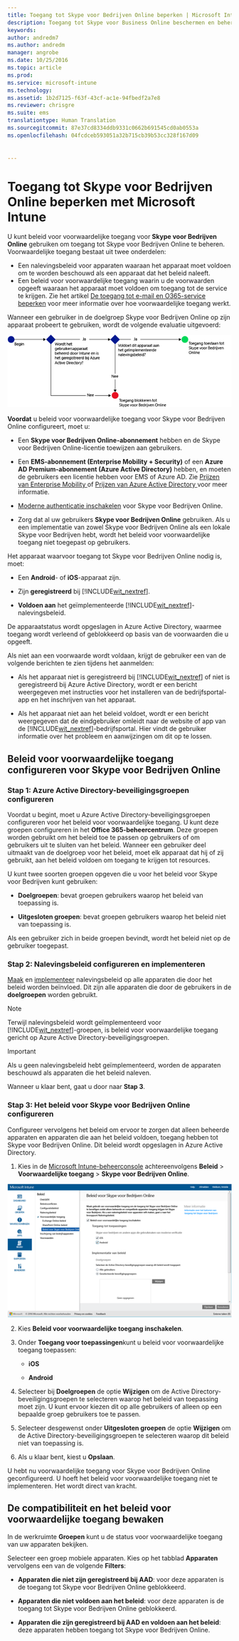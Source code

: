 ```yaml
---
title: Toegang tot Skype voor Bedrijven Online beperken | Microsoft Intune
description: Toegang tot Skype voor Business Online beschermen en beheren door gebruik te maken van voorwaardelijke toegang.
keywords: 
author: andredm7
ms.author: andredm
manager: angrobe
ms.date: 10/25/2016
ms.topic: article
ms.prod: 
ms.service: microsoft-intune
ms.technology: 
ms.assetid: 1b2d7125-f63f-43cf-ac1e-94fbedf2a7e8
ms.reviewer: chrisgre
ms.suite: ems
translationtype: Human Translation
ms.sourcegitcommit: 87e37cd8334ddb9331c0662b691545cd0ab0553a
ms.openlocfilehash: 04fcdceb593051a32b715cb39b53cc328f167d09


---
```


# <a name="restrict-access-to-skype-for-business-online-with-microsoft-intune"></a>Toegang tot Skype voor Bedrijven Online beperken met Microsoft Intune
U kunt beleid voor voorwaardelijke toegang voor **Skype voor Bedrijven Online** gebruiken om toegang tot Skype voor Bedrijven Online te beheren.
Voorwaardelijke toegang bestaat uit twee onderdelen:
- Een nalevingsbeleid voor apparaten waaraan het apparaat moet voldoen om te worden beschouwd als een apparaat dat het beleid naleeft.
- Een beleid voor voorwaardelijke toegang waarin u de voorwaarden opgeeft waaraan het apparaat moet voldoen om toegang tot de service te krijgen.
Zie het artikel [De toegang tot e-mail en O365-service beperken](restrict-access-to-email-and-o365-services-with-microsoft-intune.md) voor meer informatie over hoe voorwaardelijke toegang werkt.

Wanneer een gebruiker in de doelgroep Skype voor Bedrijven Online op zijn apparaat probeert te gebruiken, wordt de volgende evaluatie uitgevoerd:

![Diagram met de beslissingspunten die worden gebruikt om te bepalen of een apparaat toegang tot Skype voor Bedrijven Online heeft of wordt geblokkeerd](../media/ConditionalAccess_SkypeforBusiness.png)

**Voordat** u beleid voor voorwaardelijke toegang voor Skype voor Bedrijven Online configureert, moet u:
- Een **Skype voor Bedrijven Online-abonnement** hebben en de Skype voor Bedrijven Online-licentie toewijzen aan gebruikers.
- Een **EMS-abonnement (Enterprise Mobility + Security)** of een **Azure AD Premium-abonnement (Azure Active Directory)** hebben, en moeten de gebruikers een licentie hebben voor EMS of Azure AD. Zie [Prijzen van Enterprise Mobility ](https://www.microsoft.com/en-us/cloud-platform/enterprise-mobility-pricing) of [Prijzen van Azure Active Directory ](https://azure.microsoft.com/en-us/pricing/details/active-directory/) voor meer informatie.

-   [Moderne authenticatie inschakelen](https://docs.microsoft.com/en-us/intune/deploy-use/restrict-access-to-skype-for-business-online-with-microsoft-intune) voor Skype voor Bedrijven Online.
-  Zorg dat al uw gebruikers **Skype voor Bedrijven Online** gebruiken. Als u een implementatie van zowel Skype voor Bedrijven Online als een lokale Skype voor Bedrijven hebt, wordt het beleid voor voorwaardelijke toegang niet toegepast op gebruikers.

Het apparaat waarvoor toegang tot Skype voor Bedrijven Online nodig is, moet:

-   Een **Android**- of **iOS**-apparaat zijn.

-   Zijn **geregistreerd** bij [!INCLUDE[wit_nextref](../includes/wit_nextref_md.md)].

-   **Voldoen aan** het geïmplementeerde [!INCLUDE[wit_nextref](../includes/wit_nextref_md.md)]-nalevingsbeleid.


De apparaatstatus wordt opgeslagen in Azure Active Directory, waarmee toegang wordt verleend of geblokkeerd op basis van de voorwaarden die u opgeeft.

Als niet aan een voorwaarde wordt voldaan, krijgt de gebruiker een van de volgende berichten te zien tijdens het aanmelden:

-   Als het apparaat niet is geregistreerd bij [!INCLUDE[wit_nextref](../includes/wit_nextref_md.md)] of niet is geregistreerd bij Azure Active Directory, wordt er een bericht weergegeven met instructies voor het installeren van de bedrijfsportal-app en het inschrijven van het apparaat.

-   Als het apparaat niet aan het beleid voldoet, wordt er een bericht weergegeven dat de eindgebruiker omleidt naar de website of app van de [!INCLUDE[wit_nextref](../includes/wit_nextref_md.md)]-bedrijfsportal. Hier vindt de gebruiker informatie over het probleem en aanwijzingen om dit op te lossen.

## <a name="configure-conditional-access-for-skype-for-business-online"></a>Beleid voor voorwaardelijke toegang configureren voor Skype voor Bedrijven Online

### <a name="step-1-configure-azure-active-directory-security-groups"></a>Stap 1: Azure Active Directory-beveiligingsgroepen configureren
Voordat u begint, moet u Azure Active Directory-beveiligingsgroepen configureren voor het beleid voor voorwaardelijke toegang. U kunt deze groepen configureren in het **Office 365-beheercentrum**. Deze groepen worden gebruikt om het beleid toe te passen op gebruikers of om gebruikers uit te sluiten van het beleid. Wanneer een gebruiker deel uitmaakt van de doelgroep voor het beleid, moet elk apparaat dat hij of zij gebruikt, aan het beleid voldoen om toegang te krijgen tot resources.

U kunt twee soorten groepen opgeven die u voor het beleid voor Skype voor Bedrijven kunt gebruiken:

-   **Doelgroepen**: bevat groepen gebruikers waarop het beleid van toepassing is.

-   **Uitgesloten groepen**: bevat groepen gebruikers waarop het beleid niet van toepassing is.

Als een gebruiker zich in beide groepen bevindt, wordt het beleid niet op de gebruiker toegepast.

### <a name="step-2-configure-and-deploy-a-compliance-policy"></a>Stap 2: Nalevingsbeleid configureren en implementeren
[Maak](create-a-device-compliance-policy-in-microsoft-intune.md) en [implementeer](deploy-and-monitor-a-device-compliance-policy-in-microsoft-intune.md) nalevingsbeleid op alle apparaten die door het beleid worden beïnvloed. Dit zijn alle apparaten die door de gebruikers in de **doelgroepen** worden gebruikt.

> [!NOTE]
> Terwijl nalevingsbeleid wordt geïmplementeerd voor [!INCLUDE[wit_nextref](../includes/wit_nextref_md.md)]-groepen, is beleid voor voorwaardelijke toegang gericht op Azure Active Directory-beveiligingsgroepen.


> [!IMPORTANT]
> Als u geen nalevingsbeleid hebt geïmplementeerd, worden de apparaten beschouwd als apparaten die het beleid naleven.

Wanneer u klaar bent, gaat u door naar **Stap 3**.

### <a name="step-3-configure-the-skype-for-business-online-policy"></a>Stap 3: Het beleid voor Skype voor Bedrijven Online configureren
Configureer vervolgens het beleid om ervoor te zorgen dat alleen beheerde apparaten en apparaten die aan het beleid voldoen, toegang hebben tot Skype voor Bedrijven Online. Dit beleid wordt opgeslagen in Azure Active Directory.

1.  Kies in de [Microsoft Intune-beheerconsole](https://manage.microsoft.com) achtereenvolgens **Beleid** > **Voorwaardelijke toegang** > **Skype voor Bedrijven Online**.

  ![Schermafbeelding van de pagina met voorwaardelijk beleid voor Skype voor Bedrijven Online](./media/conditional_access_SFBPolicy.png)

2.  Kies **Beleid voor voorwaardelijke toegang inschakelen**.

3.  Onder **Toegang voor toepassingen**kunt u beleid voor voorwaardelijke toegang toepassen:

    -   **iOS**

    -   **Android**

4.  Selecteer bij **Doelgroepen** de optie **Wijzigen** om de Active Directory-beveiligingsgroepen te selecteren waarop het beleid van toepassing moet zijn. U kunt ervoor kiezen dit op alle gebruikers of alleen op een bepaalde groep gebruikers toe te passen.

5.  Selecteer desgewenst onder **Uitgesloten groepen** de optie **Wijzigen** om de Active Directory-beveiligingsgroepen te selecteren waarop dit beleid niet van toepassing is.

6.  Als u klaar bent, kiest u **Opslaan**.

U hebt nu voorwaardelijke toegang voor Skype voor Bedrijven Online geconfigureerd. U hoeft het beleid voor voorwaardelijke toegang niet te implementeren. Het wordt direct van kracht.


## <a name="monitor-the-compliance-and-conditional-access-policies"></a>De compatibiliteit en het beleid voor voorwaardelijke toegang bewaken
In de werkruimte **Groepen** kunt u de status voor voorwaardelijke toegang van uw apparaten bekijken.

Selecteer een groep mobiele apparaten. Kies op het tabblad **Apparaten** vervolgens een van de volgende **Filters**:

* **Apparaten die niet zijn geregistreerd bij AAD**: voor deze apparaten is de toegang tot Skype voor Bedrijven Online geblokkeerd.

* **Apparaten die niet voldoen aan het beleid**: voor deze apparaten is de toegang tot Skype voor Bedrijven Online geblokkeerd.

* **Apparaten die zijn geregistreerd bij AAD en voldoen aan het beleid**: deze apparaten hebben toegang tot Skype voor Bedrijven Online.



<!--HONumber=Dec16_HO2-->


